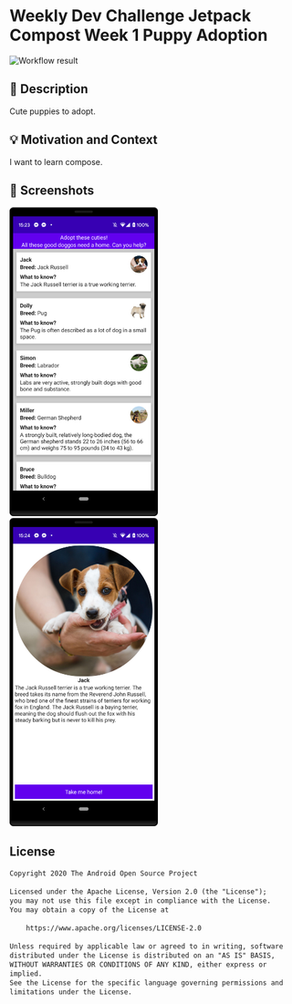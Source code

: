 # Weekly Dev Challenge Jetpack Compost Week 1 Puppy Adoption

<!--- Replace <OWNER> with your Github Username and <REPOSITORY> with the name of your repository. -->
<!--- You can find both of these in the url bar when you open your repository in github. -->
![Workflow result](https://github.com/nathan-castlehow/ComposeDevChallenge_PuppyAdoption/workflows/Check/badge.svg)


## :scroll: Description
<!--- Describe your app in one or two sentences -->
Cute puppies to adopt.

## :bulb: Motivation and Context
<!--- Optionally point readers to interesting parts of your submission. -->
<!--- What are you especially proud of? -->
I want to learn compose.

## :camera_flash: Screenshots
<!-- You can add more screenshots here if you like -->
<img src="/results/screenshot_1.png" width="260">&emsp;<img src="/results/screenshot_2.png" width="260">

## License
```
Copyright 2020 The Android Open Source Project

Licensed under the Apache License, Version 2.0 (the "License");
you may not use this file except in compliance with the License.
You may obtain a copy of the License at

    https://www.apache.org/licenses/LICENSE-2.0

Unless required by applicable law or agreed to in writing, software
distributed under the License is distributed on an "AS IS" BASIS,
WITHOUT WARRANTIES OR CONDITIONS OF ANY KIND, either express or implied.
See the License for the specific language governing permissions and
limitations under the License.
```